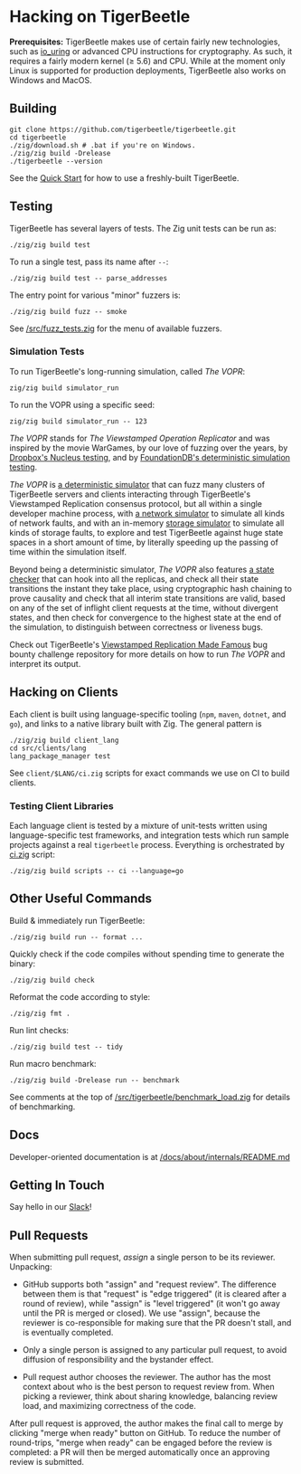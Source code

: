 # Hacking on TigerBeetle

**Prerequisites:** TigerBeetle makes use of certain fairly new technologies, such as
[io_uring](https://kernel.dk/io_uring.pdf) or advanced CPU instructions for cryptography. As such,
it requires a fairly modern kernel (≥ 5.6) and CPU. While at the moment only Linux is supported for
production deployments, TigerBeetle also works on Windows and MacOS.

## Building

```console
git clone https://github.com/tigerbeetle/tigerbeetle.git
cd tigerbeetle
./zig/download.sh # .bat if you're on Windows.
./zig/zig build -Drelease
./tigerbeetle --version
```

See the [Quick Start](./quick-start.md) for how to use a freshly-built TigerBeetle.

## Testing

TigerBeetle has several layers of tests. The Zig unit tests can be run as:

```console
./zig/zig build test
```

To run a single test, pass its name after `--`:

```console
./zig/zig build test -- parse_addresses
```

The entry point for various "minor" fuzzers is:

```console
./zig/zig build fuzz -- smoke
```

See [/src/fuzz_tests.zig](/src/fuzz_tests.zig) for the menu of available fuzzers.

### Simulation Tests

To run TigerBeetle's long-running simulation, called *The VOPR*:

```console
zig/zig build simulator_run
```

To run the VOPR using a specific seed:

```console
zig/zig build simulator_run -- 123
```

*The VOPR* stands for *The Viewstamped Operation Replicator* and was inspired by the movie WarGames,
by our love of fuzzing over the years, by [Dropbox's Nucleus
testing](https://dropbox.tech/infrastructure/-testing-our-new-sync-engine), and by [FoundationDB's
deterministic simulation testing](https://www.youtube.com/watch?v=OJb8A6h9jQQ).

*The VOPR* is [a deterministic simulator](/src/vopr.zig) that can fuzz many clusters of
TigerBeetle servers and clients interacting through TigerBeetle's Viewstamped Replication consensus
protocol, but all within a single developer machine process, with [a network
simulator](/src/testing/packet_simulator.zig) to simulate all kinds of network faults, and with an
in-memory [storage simulator](/src/testing/storage.zig) to simulate all kinds of storage faults, to
explore and test TigerBeetle against huge state spaces in a short amount of time, by literally
speeding up the passing of time within the simulation itself.

Beyond being a deterministic simulator, *The VOPR* also features [a state
checker](/src/testing/cluster/state_checker.zig) that can hook into all the replicas, and check all
their state transitions the instant they take place, using cryptographic hash chaining to prove
causality and check that all interim state transitions are valid, based on any of the set of
inflight client requests at the time, without divergent states, and then check for convergence to
the highest state at the end of the simulation, to distinguish between correctness or liveness bugs.

Check out TigerBeetle's [Viewstamped Replication Made
Famous](https://github.com/coilhq/viewstamped-replication-made-famous#how-can-i-run-the-implementation-how-many-batteries-are-included-do-you-mean-i-can-even-run-the-vopr)
bug bounty challenge repository for more details on how to run *The VOPR* and interpret its output.

## Hacking on Clients

Each client is built using language-specific tooling (`npm`, `maven`, `dotnet`, and `go`), and links
to a native library built with Zig. The general pattern is

```console
./zig/zig build client_lang
cd src/clients/lang
lang_package_manager test
```

See `client/$LANG/ci.zig` scripts for exact commands we use on CI to build clients.

### Testing Client Libraries

Each language client is tested by a mixture of unit-tests written using language-specific test
frameworks, and integration tests which run sample projects against a real `tigerbeetle` process.
Everything is orchestrated by [ci.zig](/src/scripts/ci.zig) script:

```console
./zig/zig build scripts -- ci --language=go
```

## Other Useful Commands

Build & immediately run TigerBeetle:

```console
./zig/zig build run -- format ...
```

Quickly check if the code compiles without spending time to generate the binary:

```console
./zig/zig build check
```

Reformat the code according to style:

```
./zig/zig fmt .
```

Run lint checks:

```
./zig/zig build test -- tidy
```

Run macro benchmark:

```
./zig/zig build -Drelease run -- benchmark
```

See comments at the top of
[/src/tigerbeetle/benchmark_load.zig](/src/tigerbeetle/benchmark_load.zig)
for details of benchmarking.

## Docs

Developer-oriented documentation is at
[/docs/about/internals/README.md](/docs/about/internals/README.md)

## Getting In Touch

Say hello in our [Slack](https://slack.tigerbeetle.com/invite)!

## Pull Requests

When submitting pull request, _assign_ a single person to be its reviewer. Unpacking:

* GitHub supports both "assign" and "request review". The difference between them is that "request"
  is "edge triggered" (it is cleared after a round of review), while "assign" is "level triggered"
  (it won't go away until the PR is merged or closed). We use "assign", because the reviewer is
  co-responsible for making sure that the PR doesn't stall, and is eventually completed.

* Only a single person is assigned to any particular pull request, to avoid diffusion of
  responsibility and the bystander effect.

* Pull request author chooses the reviewer. The author has the most context about who is the best
  person to request review from. When picking a reviewer, think about sharing knowledge, balancing
  review load, and maximizing correctness of the code.

After pull request is approved, the author makes the final call to merge by clicking "merge when
ready" button on GitHub. To reduce the number of round-trips, "merge when ready" can be engaged
before the review is completed: a PR will then be merged automatically once an approving review is
submitted.

